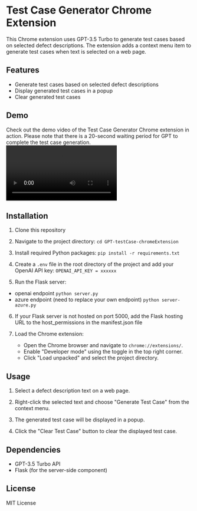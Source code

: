 # Test Case Generator Chrome Extension

This Chrome extension uses GPT-3.5 Turbo to generate test cases based on selected defect descriptions. The extension adds a context menu item to generate test cases when text is selected on a web page.

## Features

- Generate test cases based on selected defect descriptions
- Display generated test cases in a popup
- Clear generated test cases

## Demo
Check out the demo video of the Test Case Generator Chrome extension in action. Please note that there is a 20-second waiting period for GPT to complete the test case generation.
![Demo Video](./demo-video.mov)

## Installation

1. Clone this repository

2. Navigate to the project directory:
`cd GPT-testCase-chromeExtension`

3. Install required Python packages:
`pip install -r requirements.txt`

4. Create a `.env` file in the root directory of the project and add your OpenAI API key:
`OPENAI_API_KEY = xxxxxx`

5. Run the Flask server:
- openai endpoint
`python server.py`
- azure endpoint (need to replace your own endpoint)
`python server-azure.py` 

6. If your Flask server is not hosted on port 5000, add the Flask hosting URL to the host_permissions in the manifest.json file

7. Load the Chrome extension:
    - Open the Chrome browser and navigate to `chrome://extensions/`.
    - Enable "Developer mode" using the toggle in the top right corner.
    - Click "Load unpacked" and select the project directory.


## Usage

1. Select a defect description text on a web page.

2. Right-click the selected text and choose "Generate Test Case" from the context menu.

3. The generated test case will be displayed in a popup.

4. Click the "Clear Test Case" button to clear the displayed test case.

## Dependencies

- GPT-3.5 Turbo API
- Flask (for the server-side component)

## License

MIT License

